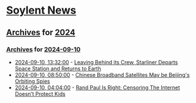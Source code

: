 # [Soylent News](../../../README.md)

## [Archives](../../index.md) for [2024](../index.md)

### [Archives](../../index.md) for [2024-09-10](index.md)

* [2024-09-10, 13:32:00](https://soylentnews.org/article.pl?sid=24/09/09/1127228&from=rss) - [Leaving Behind its Crew, Starliner Departs Space Station and Returns to Earth](https://soylentnews.org/article.pl?sid=24/09/09/1127228&from=rss)
* [2024-09-10, 08:50:00](https://soylentnews.org/article.pl?sid=24/09/08/2123254&from=rss) - [Chinese Broadband Satellites May be Beijing's Orbiting Spies](https://soylentnews.org/article.pl?sid=24/09/08/2123254&from=rss)
* [2024-09-10, 04:04:00](https://soylentnews.org/article.pl?sid=24/09/08/152211&from=rss) - [Rand Paul Is Right: Censoring The Internet Doesn’t Protect Kids](https://soylentnews.org/article.pl?sid=24/09/08/152211&from=rss)
